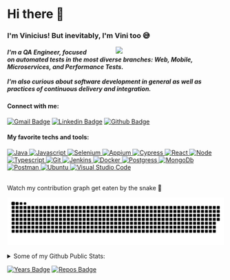 <h1> Hi there 👋</h1>

<h3>I'm Vinicius! But inevitably, I'm Vini too 😅</h3>

<a href="https://www.hbo.com/silicon-valley" target="_blank">
  <img width=50% style="float: right; margin-left: 50px;" src="https://media2.giphy.com/media/l4FGEU8ISIv6SGzL2/source.gif">
</a>

<h5>
  I'm a QA Engineer, focused on automated tests in the most diverse branches: Web, Mobile, Microservices, and Performance Tests.
  <br/>
  <br/>
  I'm also curious about software development in general as well as practices of continuous delivery and integration.
</h5>

<h4>Connect with me: </h4>

[![Gmail Badge](https://img.shields.io/badge/Gmail-c14438?style=flat&logo=Gmail&logoColor=white)](mailto:viniciusflores379@gmail.com "Connect via Email")
[![Linkedin Badge](https://img.shields.io/badge/-LinkedIn-0072b1?style=flat&logo=Linkedin&logoColor=white)](https://www.linkedin.com/in/viniciusflores379/ "Connect on LinkedIn")
[![Github Badge](https://img.shields.io/badge/-GitHub-000000?style=flat&logo=Github&logoColor=white)](https://www.github.com/viniciusflores/ "Connect on GitHub")

<h4>My favorite techs and tools: </h4>

<a href="https://java.com/en/download/help/develop.html">
<img height="32" width="32" src="https://unpkg.com/simple-icons@v3/icons/java.svg" alt="Java"/>
</a>

<a href="https://javascript.info/js">
<img height="32" width="32" src="https://unpkg.com/simple-icons@v3/icons/javascript.svg" alt="Javascript"/>
</a>

<a href="https://www.selenium.dev/">
<img height="32" width="32" src="https://icon-library.com/images/selenium-icon/selenium-icon-12.jpg" alt="Selenium">
</a>

<a href="http://appium.io/">
<img height="32" width="32" src="https://brandslogos.com/wp-content/uploads/images/large/appium-logo-black-and-white.png" alt="Appium">
</a>

<a href="https://www.cypress.io/">
<img height="32" width="32" src="https://unpkg.com/simple-icons@v3/icons/cypress.svg" alt="Cypress"/>
</a>

<a href="https://reactjs.org/">
<img height="32" width="32" src="https://unpkg.com/simple-icons@v3/icons/react.svg" alt="React"/>
</a>

<a href="https://nodejs.org/en/">
<img height="32" width="32" src="https://unpkg.com/simple-icons@v3/icons/node-dot-js.svg" alt="Node"/>
</a>

<a href="https://www.typescriptlang.org/">
<img height="32" width="32" src="https://unpkg.com/simple-icons@v3/icons/typescript.svg" alt="Typescript"/>
</a>

<a href="https://git-scm.com/">
<img height="32" width="32" src="https://unpkg.com/simple-icons@v3/icons/git.svg" alt="Git"/>
</a>

<a href="https://www.jenkins.io/">
<img height="32" width="32" src="https://unpkg.com/simple-icons@v3/icons/jenkins.svg" alt="Jenkins"/>
</a>

<a href="https://www.docker.com/">
<img height="32" width="32" src="https://unpkg.com/simple-icons@v3/icons/docker.svg" alt="Docker"/>
</a>

<a href="https://www.postgresql.org/">
<img height="32" width="32" src="https://unpkg.com/simple-icons@v3/icons/postgresql.svg" alt="Postgress"/>
</a>

<a href="https://www.mongodb.com/">
<img height="32" width="32" src="https://unpkg.com/simple-icons@v3/icons/mongodb.svg" alt="MongoDb"/>
</a>

<a href="https://www.postman.com/">
<img height="32" width="32" src="https://unpkg.com/simple-icons@v3/icons/postman.svg" alt="Postman"/>
</a>

<a href="https://ubuntu.com/">
<img height="32" width="32" src="https://unpkg.com/simple-icons@v3/icons/ubuntu.svg" alt="Ubuntu"/>
</a>

<a href="https://code.visualstudio.com/">
<img height="32" width="32" src="https://unpkg.com/simple-icons@v3/icons/visualstudiocode.svg" alt="Visual Studio Code"/>
</a>

<br/>
<br/>

Watch my contribution graph get eaten by the snake 🐍

![Snake animation](https://github.com/viniciusflores/viniciusflores/blob/output/github-contribution-grid-snake-dark.svg)

<details><summary>Some of my Github Public Stats:</summary>

  [![Viniciusflores's github stats](https://github-readme-stats.vercel.app/api?username=viniciusflores&count_private=true&show_icons=true&include_all_commits&show_owner)](https://github.com/viniciusflores/github-readme-stats)
  [![Top Langs](https://github-readme-stats.vercel.app/api/top-langs/?username=viniciusflores&count_private=true&layout=compact)](https://github.com/viniciusflores/github-readme-stats)

  [![Git trophy's](https://github-profile-trophy.vercel.app/?username=viniciusflores)](https://github.com/ryo-ma/github-profile-trophy)

  [![GitHub metrics](https://metrics.lecoq.io/viniciusflores?template=terminal&followup=1&isocalendar=1)](https://github.com/lowlighter/metrics)

</details>

[![Years Badge](https://badges.pufler.dev/years/viniciusflores)](https://badges.pufler.dev)
[![Repos Badge](https://badges.pufler.dev/repos/viniciusflores)](https://badges.pufler.dev)
<!-- ![Profile views](https://gpvc.arturio.dev/viniciusflores) -->
